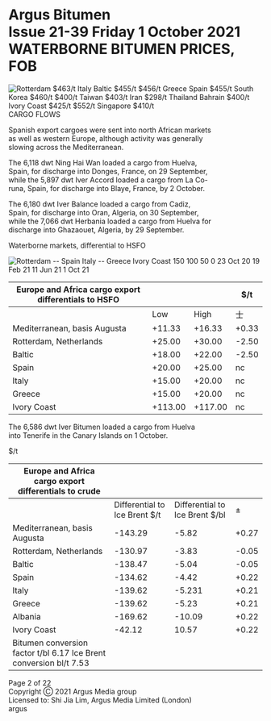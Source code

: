 Argus Bitumen   
Issue 21\-39 Friday 1 October 2021 WATERBORNE BITUMEN PRICES, FOB
==============================

   
![Rotterdam
$463/t Italy Baltic
$455/t $456/t
Greece
Spain
$455/t South Korea
$460/t
$400/t
Taiwan
$403/t
Iran
$298/t
Thailand
Bahrain
$400/t
Ivory Coast $425/t
$552/t
Singapore
$410/t]()   
CARGO FLOWS

 Spanish export cargoes were sent into north African markets  
as well as western Europe, although activity was generally  
slowing across the Mediterranean.

   
The 6,118 dwt Ning Hai Wan loaded a cargo from Huelva,  
Spain, for discharge into Donges, France, on 29 September,  
while the 5,897 dwt Iver Accord loaded a cargo from La Co\-  
runa, Spain, for discharge into Blaye, France, by 2 October.

   
The 6,180 dwt Iver Balance loaded a cargo from Cadiz,  
Spain, for discharge into Oran, Algeria, on 30 September,  
while the 7,066 dwt Herbania loaded a cargo from Huelva for  
discharge into Ghazaouet, Algeria, by 29 September.

 Waterborne markets, differential to HSFO

 ![Rotterdam -- Spain
Italy -- Greece
Ivory Coast
150
100
50
0
23 Oct 20 19 Feb 21 11 Jun 21 1 Oct 21]()   


| Europe and Africa cargo export differentials to HSFO | | | $/t |
| --- | --- | --- | --- |
|  | Low | High | 士 |
| Mediterranean, basis Augusta | \+11\.33 | \+16\.33 | \+0\.33 |
| Rotterdam, Netherlands | \+25\.00 | \+30\.00 | \-2\.50 |
| Baltic | \+18\.00 | \+22\.00 | \-2\.50 |
| Spain | \+20\.00 | \+25\.00 | nc |
| Italy | \+15\.00 | \+20\.00 | nc |
| Greece | \+15\.00 | \+20\.00 | nc |
| Ivory Coast | \+113\.00 | \+117\.00 | nc |

   
The 6,586 dwt Iver Bitumen loaded a cargo from Huelva  
into Tenerife in the Canary Islands on 1 October.

 $/t

 

| Europe and Africa cargo export differentials to crude | | | |
| --- | --- | --- | --- |
|  | Differential to Ice Brent $/t | Differential to Ice Brent $/bl | ± |
| Mediterranean, basis Augusta | \-143\.29 | \-5\.82 | \+0\.27 |
| Rotterdam, Netherlands | \-130\.97 | \-3\.83 | \-0\.05 |
| Baltic | \-138\.47 | \-5\.04 | \-0\.05 |
| Spain | \-134\.62 | \-4\.42 | \+0\.22 |
| Italy | \-139\.62 | \-5\.231 | \+0\.21 |
| Greece | \-139\.62 | \-5\.23 | \+0\.21 |
| Albania | \-169\.62 | \-10\.09 | \+0\.22 |
| Ivory Coast | \-42\.12 | 10\.57 | \+0\.22 |
| Bitumen conversion factor t/bl 6\.17 Ice Brent conversion bl/t 7\.53 | | | |

 Page 2 of 22   
Copyright Ⓒ 2021 Argus Media group  
Licensed to: Shi Jia Lim, Argus Media Limited (London)   
argus


